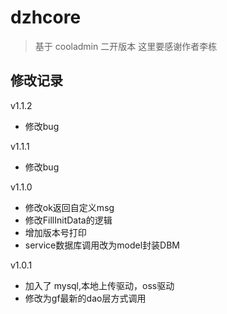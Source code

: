 # dzhcore

> 基于 cooladmin 二开版本
> 这里要感谢作者李栋

## 修改记录

v1.1.2
- 修改bug

v1.1.1
- 修改bug

v1.1.0
- 修改ok返回自定义msg
- 修改FillInitData的逻辑
- 增加版本号打印
- service数据库调用改为model封装DBM

v1.0.1
- 加入了 mysql,本地上传驱动，oss驱动
- 修改为gf最新的dao层方式调用